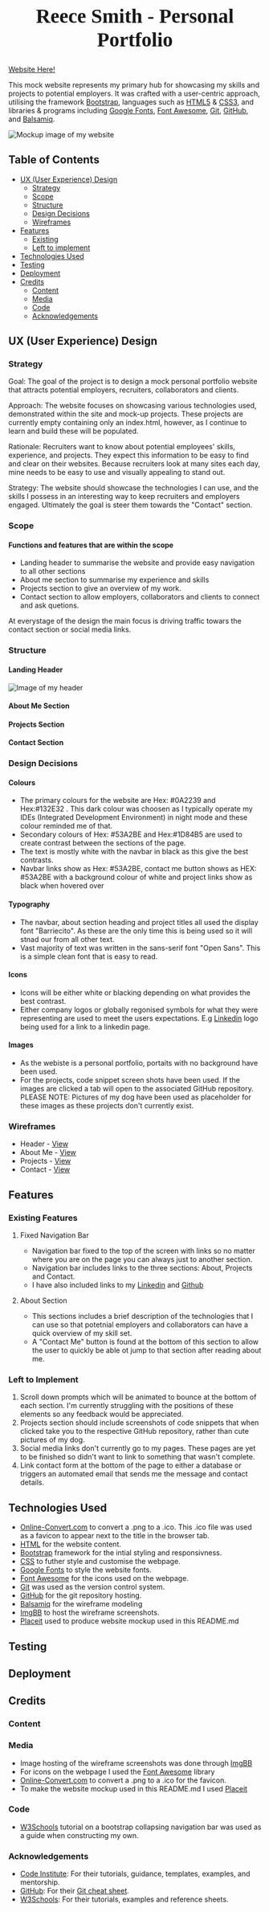 <h1 align="center" style="font-size:40px; font-family:serif;">Reece Smith - Personal Portfolio</h1>

[Website Here!](https://reecesmith14.github.io/Personal-Portfolio-Website/)

This mock website represents my primary hub for showcasing my skills and projects to potential employers. It was crafted with a user-centric approach, utilising the framework [Bootstrap](https://getbootstrap.com/), languages such as [HTML5](https://en.wikipedia.org/wiki/HTML) & [CSS3](https://en.wikipedia.org/wiki/CSS), and libraries & programs including [Google Fonts](https://fonts.google.com/), [Font Awesome](https://fontawesome.com/), [Git](https://git-scm.com/), [GitHub](https://github.com/), and [Balsamiq](https://balsamiq.com/).

![Mockup image of my website](https://github.com/ReeceSmith14/Personal-Portfolio-Website/assets/61851890/28f73e43-08c4-4200-8d36-cb81eb5bba22)

## Table of Contents

- [UX (User Experience) Design](#ux-user-experience-design)
  - [Strategy](#Strategy)
  - [Scope](#scope)
  - [Structure](#structure)
  - [Design Decisions](#design-decisions)
  - [Wireframes](#wireframes)
- [Features](#features)
  - [Existing](#existing-features)
  - [Left to implement](#left-to-implement)
- [Technologies Used](#technologies-used)
- [Testing](#testing)
- [Deployment](#deployment)
- [Credits](#credits)
  - [Content](#content)
  - [Media](#media)
  - [Code](#code)
  - [Acknowledgements](#acknowledgements)

## UX (User Experience) Design

### Strategy

Goal: The goal of the project is to design a mock personal portfolio website that attracts potential employers, recruiters, collaborators and clients.

Approach: The website focuses on showcasing various technologies used, demonstrated within the site and mock-up projects. These projects are currently empty containing only an index.html, however, as I continue to learn and build these will be populated.

Rationale: Recruiters want to know about potential employees' skills, experience, and projects. They expect this information to be easy to find and clear on their websites. Because recruiters look at many sites each day, mine needs to be easy to use and visually appealing to stand out.

Strategy: The website should showcase the technologies I can use, and the skills I possess in an interesting way to keep recruiters and employers engaged. Ultimately the goal is steer them towards the "Contact" section.

### Scope

#### Functions and features that are within the scope

- Landing header to summarise the website and provide easy navigation to all other sections
- About me section to summarise my experience and skills
- Projects section to give an overview of my work.
- Contact section to allow employers, collaborators and clients to connect and ask quetions.

At everystage of the design the main focus is driving traffic towars the contact section or social media links.

### Structure

#### Landing Header

![Image of my header](https://github.com/ReeceSmith14/Personal-Portfolio-Website/assets/61851890/c92043d2-7e0b-44e2-be23-857ff18aa63d)

#### About Me Section

#### Projects Section

#### Contact Section

### Design Decisions

#### Colours

- The primary colours for the website are Hex: #0A2239 and Hex:#132E32 . This dark colour was choosen as I typically operate my IDEs (Integrated Development Environment) in night mode and these colour reminded me of that.
- Secondary colours of Hex: #53A2BE and Hex:#1D84B5 are used to create contrast between the sections of the page.
- The text is mostly white with the navbar in black as this give the best contrasts.
- Navbar links show as Hex: #53A2BE, contact me button shows as HEX: #53A2BE with a background colour of white and project links show as black when hovered over

#### Typography

- The navbar, about section heading and  project titles all used the display font "Barriecito". As these are the only time this is being used so it will stnad our from all other text.
- Vast majority of text was written in the sans-serif font "Open Sans". This is a simple clean font that is easy to read.

#### Icons

- Icons will be either white or blacking depending on what provides the best contrast.
- Either company logos or globally regonised symbols for what they were representing are used to meet the users expectations. E.g [Linkedin](https://www.linkedin.com/) logo being used for a link to a linkedin page.

#### Images

- As the webiste is a personal portfolio, portaits with no background have been used.
- For the projects, code snippet screen shots have been used. If the images are clicked a tab will open to the associated GitHub repository. PLEASE NOTE: Pictures of my dog have been used as placeholder for these images as these projects don't currently exist.

### Wireframes

- Header - [View](https://ibb.co/Zmg3MR8)
- About Me - [View](https://ibb.co/Jsmpcqh)
- Projects - [View](https://ibb.co/mbDWR2Y)
- Contact - [View](https://ibb.co/8jbSbkJ)

## Features

### Existing Features

1. Fixed Navigation Bar

    - Navigation bar fixed to the top of the screen with links so no matter where you are on the page you can always just to another section.
    - Navigation bar includes links to the three sections: About, Projects and Contact.
    - I have also included links to my [Linkedin](https://www.linkedin.com/) and [Github](https://github.com/)

2. About Section

    - This sections includes a brief description of the technologies that I can use so that potetnial employers and collaborators can have a quick overview of my skill set.
    - A "Contact Me" button is found at the bottom of this section to allow the user to quickly be able ot jump to that section after reading about me.

### Left to Implement

1. Scroll down prompts which will be animated to bounce at the bottom of each section. I'm currently struggling with the positions of these elements so any feedback would be appreciated.
2. Projects section should include screenshots of code snippets that when clicked take you to the respective GitHub repository, rather than cute pictures of my dog.
3. Social media links don't currently go to my pages. These pages are yet to be finished so didn't want to link to something that wasn't complete.
4. Link contact form at the bottom of the page to either a database or triggers an automated email that sends me the message and contact details.

## Technologies Used

- [Online-Convert.com](https://image.online-convert.com/convert-to-ico) to convert a .png to a .ico. This .ico file was used as a favicon to appear next to the title in the browser tab.
- [HTML](https://en.wikipedia.org/wiki/HTML) for the website content.
- [Bootstrap](https://getbootstrap.com/) framework for the intial styling and responsivness.
- [CSS](https://en.wikipedia.org/wiki/CSS) to futher style and customise the webpage.
- [Google Fonts](https://fonts.google.com/) to style the website fonts.
- [Font Awesome](https://fontawesome.com/) for the icons used on the webpage.
- [Git](https://git-scm.com/) was used as the version control system.
- [GitHub](https://github.com/) for the git repository hosting.
- [Balsamiq](https://balsamiq.com/) for the wireframe modeling
- [ImgBB](https://imgbb.com/) to host the wireframe screenshots.
- [Placeit](https://placeit.net/) used to produce website mockup used in this README.md

## Testing

## Deployment

## Credits

### Content

### Media

- Image hosting of the wireframe screenshots was done through [ImgBB](https://imgbb.com/)
- For icons on the webpage I used the [Font Awesome](https://fontawesome.com/) library
- [Online-Convert.com](https://image.online-convert.com/convert-to-ico) to convert a .png to a .ico for the favicon.
- To make the website mockup used in this README.md I used [Placeit](https://placeit.net/)

### Code

- [W3Schools](https://www.w3schools.com/bootstrap/bootstrap_navbar.asp) tutorial on a bootstrap collapsing navigation bar was used as a guide when constructing my own.

### Acknowledgements

- [Code Institute](https://codeinstitute.net/): For their tutorials, guidance, templates, examples, and mentorship.
- [GitHub](https://github.com/): For their [Git cheat sheet](https://education.github.com/git-cheat-sheet-education.pdf).
- [W3Schools](https://www.w3schools.com/): For their tutorials, examples and reference sheets.
